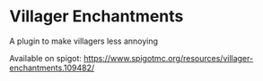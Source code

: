 # Villager Enchantments
A plugin to make villagers less annoying

Available on spigot: https://www.spigotmc.org/resources/villager-enchantments.109482/
